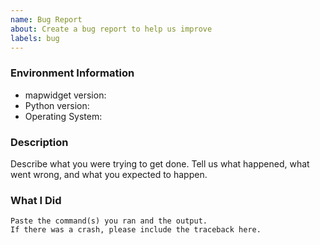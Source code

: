 ```yaml
---
name: Bug Report
about: Create a bug report to help us improve
labels: bug
---
```


<!-- Please search existing issues to avoid creating duplicates. -->

### Environment Information

-   mapwidget version:
-   Python version:
-   Operating System:

### Description

Describe what you were trying to get done.
Tell us what happened, what went wrong, and what you expected to happen.

### What I Did

```
Paste the command(s) you ran and the output.
If there was a crash, please include the traceback here.
```
